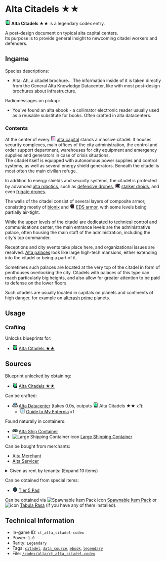 # Alta Citadels ★★

<img src="https://raw.githubusercontent.com/Ceterai/Enternia/main/codex/alta/ebook/ship.png" alt="Alta Citadels ★★ icon" loading="lazy" width="auto" height="16px"/> **Alta Citadels ★★** is a legendary codex entry.

A post-design document on typical alta capital centers.  
Its purpose is to provide general insight to newcoming citadel workers and defenders.

## Ingame

Species descriptions:

- Alta: Ah, a citadel brochure... The information inside of it is taken directly from the General Alta Knowledge Datacenter, like with most post-design brochures about infrastructure.

Radiomessages on pickup:

- You've found an alta ebook - a collimator electronic reader usually used as a reusable substitute for books. Often crafted in alta datacenters.

### Contents

At the center of every <img src="https://raw.githubusercontent.com/Ceterai/Enternia/main/codex/alta/ebook/stardust.png" alt="Alta Capitals icon" loading="lazy" width="auto" height="16px"/> [alta capital](https://ceterai.github.io/MyEnternia/Wiki/AltaCapitals) stands a massive citadel. It houses security complexes, main offices of the city administration, the control and order support department, warehouses for city equipment and emergency supplies and generators in case of crisis situations.  
The citadel itself is equipped with autonomous power supplies and control systems, as well as several energy shield generators. Beneath the citadel is most often the main civilian refuge.

In addition to energy shields and security systems, the citadel is protected by advanced [alta robotics](https://ceterai.github.io/MyEnternia/Wiki/altarobotics), such as [defensive drones](https://ceterai.github.io/MyEnternia/Wiki/defensivedrones), <img src="https://raw.githubusercontent.com/Ceterai/Enternia/main/items/active/alta/spawners/droids/stalker.png" alt="Stalker Droid ★ icon" loading="lazy" width="auto" height="16px"/> [stalker droids](https://ceterai.github.io/MyEnternia/Wiki/StalkerDroid), and even [frigate drones](https://ceterai.github.io/MyEnternia/Wiki/frigatedrones).

The walls of the citadel consist of several layers of composite armor, consisting mostly of [bionix](https://ceterai.github.io/MyEnternia/Wiki/bionix) and <img src="https://raw.githubusercontent.com/Ceterai/Enternia/main/items/generic/crafting/alta/eds.png" alt="EDS Armor icon" loading="lazy" width="auto" height="16px"/> [EDS armor](https://ceterai.github.io/MyEnternia/Wiki/EDSArmor), with some levels being partially air-tight.

While the upper levels of the citadel are dedicated to technical control and communications center, the main entrance levels are the administrative palace, often housing the main staff of the administration, including the city's top commander.

Receptions and city events take place here, and organizational issues are resolved. [Alta palaces](https://ceterai.github.io/MyEnternia/Wiki/Altapalaces) look like large high-tech mansions, either extending into the citadel or being a part of it.

Sometimes such palaces are located at the very top of the citadel in form of penthouses overlooking the city. Citadels with palaces of this type can reach particularly big heights, and also allow for greater attention to be paid to defense on the lower floors.

Such citadels are usually located in capitals on planets and continents of high danger, for example on [alterash prime](https://ceterai.github.io/MyEnternia/Wiki/Tags/AlterashPrime) planets.

## Usage

### Crafting

Unlocks blueprints for:

- <img src="https://raw.githubusercontent.com/Ceterai/Enternia/main/codex/alta/ebook/ship.png" alt="Alta Citadels ★★ icon" loading="lazy" width="auto" height="16px"/> [Alta Citadels ★★](https://ceterai.github.io/MyEnternia/Wiki/AltaCitadels)

## Sources

Blueprint unlocked by obtaining:

- <img src="https://raw.githubusercontent.com/Ceterai/Enternia/main/codex/alta/ebook/ship.png" alt="Alta Citadels ★★ icon" loading="lazy" width="auto" height="16px"/> [Alta Citadels ★★](https://ceterai.github.io/MyEnternia/Wiki/AltaCitadels)

Can be crafted:

- ![ ](https://raw.githubusercontent.com/Ceterai/Enternia/main/objects/alta/crafting/datacenter/icon.png) [Alta Datacenter](https://ceterai.github.io/MyEnternia/Wiki/AltaDatacenter) (takes 0.0s, outputs <img src="https://raw.githubusercontent.com/Ceterai/Enternia/main/codex/alta/ebook/ship.png" alt="Alta Citadels ★★ icon" loading="lazy" width="auto" height="16px"/> Alta Citadels ★★ x*1*):
  - <img src="https://raw.githubusercontent.com/Ceterai/Enternia/main/codex/alta/ebook/basic.png" alt="Guide to My Enternia icon" loading="lazy" width="auto" height="16px"/> [Guide to My Enternia](https://ceterai.github.io/MyEnternia/Wiki/GuidetoMyEnternia) x*1*

Found naturally in containers:

- <img src="https://raw.githubusercontent.com/Ceterai/Enternia/main/objects/alta/ship/container/icon.png" alt="Alta Ship Container icon" loading="lazy" width="auto" height="16px"/> [Alta Ship Container](https://ceterai.github.io/MyEnternia/Wiki/AltaShipContainer)
- <img src="https://starbounder.org/mediawiki/images/e/e4/Large_Shipping_Container.png" alt="Large Shipping Container icon" loading="lazy" width="30px" height="12px"/> [Large Shipping Container](https://starbounder.org/Large_Shipping_Container)

Can be bought from merchants:

- [Alta Merchant](https://ceterai.github.io/MyEnternia/Wiki/AltaMerchant)
- [Alta Servicer](https://ceterai.github.io/MyEnternia/Wiki/AltaServicer)

<details markdown="1"><summary>Given as rent by tenants: (Expand 10 items)</summary>

- [Alta Administrator](https://ceterai.github.io/MyEnternia/Wiki/AltaAdministrator)
- [Alta Collectioner](https://ceterai.github.io/MyEnternia/Wiki/AltaCollectioner)
- [Alta Executive](https://ceterai.github.io/MyEnternia/Wiki/AltaExecutive)
- [Alta Official](https://ceterai.github.io/MyEnternia/Wiki/AltaOfficial)
- [Alta Princess](https://ceterai.github.io/MyEnternia/Wiki/AltaPrincess)
- [Alta Representative](https://ceterai.github.io/MyEnternia/Wiki/AltaRepresentative)
- [Alta Security Commander](https://ceterai.github.io/MyEnternia/Wiki/AltaSecurityCommander)
- [Alta Security Officer](https://ceterai.github.io/MyEnternia/Wiki/AltaSecurityOfficer)
- [EDS Commander](https://ceterai.github.io/MyEnternia/Wiki/EDSCommander)
- [EDS Officer](https://ceterai.github.io/MyEnternia/Wiki/EDSOfficer)

</details>

Can be obtained from special items:

- <img src="https://raw.githubusercontent.com/Ceterai/Enternia/main/items/active/alta/loot/tier5.png" alt="Tier 5 Pad icon" loading="lazy" width="auto" height="16px"/> [Tier 5 Pad](https://ceterai.github.io/MyEnternia/Wiki/Tier5Pad)

Can be obtained via <img src="https://raw.githubusercontent.com/Silverfeelin/Starbound-SpawnableItemPack/master/interface/sip/iconSmall.png" alt="Spawnable Item Pack icon" width="18" height="14"/> [Spawnable Item Pack](https://steamcommunity.com/sharedfiles/filedetails/?id=733665104) or <img src="https://steamuserimages-a.akamaihd.net/ugc/263843960696222713/3EC9A7C005541F7D577EBCB8C5736B4EFC9973D6/" alt="icon" width="8" height="12"/> [Tabula Rasa](https://community.playstarbound.com/resources/the-tabula-rasa.3222/) (if you have any of them installed).

## Technical Information

- In-game ID: `ct_alta_citadel-codex`
- Power: `1.0`
- Rarity: `Legendary`
- Tags: [`citadel`](https://ceterai.github.io/MyEnternia/Wiki/Tags/Citadel), [`data_source`](https://ceterai.github.io/MyEnternia/Wiki/Tags/DataSource), [`ebook`](https://ceterai.github.io/MyEnternia/Wiki/Tags/Ebook), [`legendary`](https://ceterai.github.io/MyEnternia/Wiki/Tags/Legendary)
- File: [`/codex/alta/ct_alta_citadel.codex`](https://github.com/Ceterai/Enternia/blob/main/codex/alta/ct_alta_citadel.codex)
